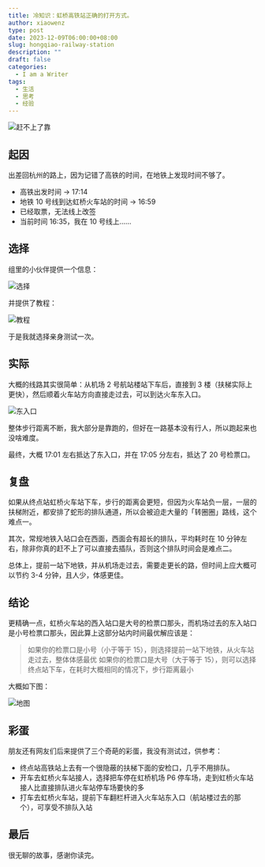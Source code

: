 ```yaml
---
title: 冷知识：虹桥高铁站正确的打开方式。
author: xiaowenz
type: post
date: 2023-12-09T06:00:00+08:00
slug: hongqiao-railway-station
description: ""
draft: false
categories:
  - I am a Writer
tags:
  - 生活
  - 思考
  - 经验
---
```


![赶不上了靠](https://cdn.sa.net/2023/12/09/4rt9Vq2Yxn1Kowb.png)

## 起因

出差回杭州的路上，因为记错了高铁的时间，在地铁上发现时间不够了。

- 高铁出发时间 -> 17:14
- 地铁 10 号线到达虹桥火车站的时间 -> 16:59
- 已经取票，无法线上改签
- 当前时间 16:35，我在 10 号线上……

## 选择

组里的小伙伴提供一个信息：

![选择](https://cdn.sa.net/2023/12/09/gvW4FHqkaYcNtZz.png)

并提供了教程：

![教程](https://cdn.sa.net/2023/12/09/pPLnmHFzKaqdSTD.png)

于是我就选择亲身测试一次。

## 实际

大概的线路其实很简单：从机场 2 号航站楼站下车后，直接到 3 楼（扶梯实际上更快），然后顺着火车站方向直接走过去，可以到达火车东入口。

![东入口](https://cdn.sa.net/2023/12/09/pta6HkewUzCyQ3A.png)

整体步行距离不断，我大部分是靠跑的，但好在一路基本没有行人，所以跑起来也没啥难度。

最终，大概 17:01 左右抵达了东入口，并在 17:05 分左右，抵达了 20 号检票口。

## 复盘

如果从终点站虹桥火车站下车，步行的距离会更短，但因为火车站负一层，一层的扶梯附近，都安排了蛇形的排队通道，所以会被迫走大量的「转圈圈」路线，这个难点一。

其次，常规地铁入站口会在西面，西面会有超长的排队，平均耗时在 10 分钟左右，除非你真的赶不上了可以直接去插队，否则这个排队时间会是难点二。

总体上，提前一站下地铁，并从机场走过去，需要走更长的路，但时间上应大概可以节约 3-4 分钟，且人少，体感更佳。

## 结论

更精确一点，虹桥火车站的西入站口是大号的检票口那头，而机场过去的东入站口是小号检票口那头，因此算上这部分站内时间最优解应该是：

> 如果你的检票口是小号（小于等于 15），则选择提前一站下地铁，从火车站走过去，整体体感最优
> 如果你的检票口是大号（大于等于 15），则可以选择终点站下车，在耗时大概相同的情况下，步行距离最小

大概如下图：

![地图](https://cdn.sa.net/2023/12/09/jPSl1s9phJ7YZGo.png)

## 彩蛋

朋友还有网友们后来提供了三个奇葩的彩蛋，我没有测试过，供参考：

- 终点站高铁站上去有一个很隐蔽的扶梯下面的安检口，几乎不用排队。
- 开车去虹桥火车站接人，选择把车停在虹桥机场 P6 停车场，走到虹桥火车站接人比直接排队进火车站停车场要快的多
- 打车去虹桥火车站，提前下车翻栏杆进入火车站东入口（航站楼过去的那个），可享受不排队入站

## 最后

很无聊的故事，感谢你读完。


